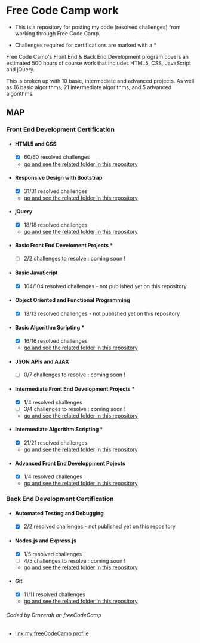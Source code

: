 # Free Code Camp work

* This is a repository for posting my code (resolved challenges) from working through Free Code Camp.

* Challenges required for certifications are marked with a *

Free Code Camp's Front End & Back End Development program covers an estimated 500 hours of course work that includes HTML5, CSS, JavaScript and jQuery.

This is broken up with 10 basic, intermediate and advanced projects. As well as 16 basic algorithms, 21 intermediate algorithms, and 5 advanced algorithms.

## MAP

### Front End Development Certification

- #### HTML5 and CSS
	- [x] 60/60 resolved challenges
	- [go and see the related folder in this repository](https://github.com/Drozerah/freeCodeCamp-work/tree/master/FrontEndDevelopmentCertification/HTML5andCSS)	
- #### Responsive Design with Bootstrap
	- [x] 31/31 resolved challenges
	- [go and see the related folder in this repository](https://github.com/Drozerah/freeCodeCamp-work/tree/master/FrontEndDevelopmentCertification/ResponsiveDesignwithBootstrap)	
- #### jQuery
	- [x] 18/18 resolved challenges
	- [go and see the related folder in this repository](https://github.com/Drozerah/freeCodeCamp-work/tree/master/FrontEndDevelopmentCertification/jQuery)
- #### Basic Front End Develoment Projects *
	- [ ] 2/2 challenges to resolve : coming soon !	
- #### Basic JavaScript
	- [x] 104/104 resolved challenges - not published  yet on this repository	
- #### Object Oriented and Functional Programming
	- [x] 13/13 resolved challenges - not published yet on this repository	
- #### Basic Algorithm Scripting *
    - [x] 16/16 resolved challenges
	- [go and see the related folder in this repository](https://github.com/Drozerah/freeCodeCamp-work/tree/master/FrontEndDevelopmentCertification/BasicAlgorithmScripting)
- #### JSON APIs and AJAX
    - [ ] 0/7 challenges to resolve : coming soon !
- #### Intermediate Front End Development Projects *
	- [x] 1/4 resolved challenges
	- [ ] 3/4 challenges to resolve : coming soon !
	- [go and see the related folder in this repository](https://github.com/Drozerah/freeCodeCamp-work/tree/master/FrontEndDevelopmentCertification/IntermediateFrontEndDevelopmentProjects/RandomQuoteMachine)
- #### Intermediate Algorithm Scripting *
	- [x] 21/21 resolved challenges
	- [go and see the related folder in this repository](https://github.com/Drozerah/freeCodeCamp-work/tree/master/FrontEndDevelopmentCertification/IntermediateAlgorithmScripting)
- #### Advanced Front End Developpment Pojects
	- [x] 1/4 resolved challenges
	- [go and see the related folder in this repository](https://github.com/Drozerah/freeCodeCamp-work/tree/master/FrontEndDevelopmentCertification/AdvancedFrontEndDevelopmentProjects)

### Back End Development Certification

- #### Automated Testing and Debugging
	- [x] 2/2 resolved challenges - not published yet on this repository
- #### Nodes.js and Express.js	
    - [x] 1/5 resolved challenges
    - [ ] 4/5 challenges to resolve : coming soon !
	- [go and see the related folder in this repository](https://github.com/Drozerah/freeCodeCamp-work/tree/master/BackEndDevelopmentCertification/Nodes.jsandExpress.js)
- #### Git
    - [x] 11/11 resolved challenges	
	- [go and see the related folder in this repository](https://github.com/Drozerah/freeCodeCamp-work/tree/master/BackEndDevelopmentCertification/GIT)
	
###### Coded by Drozerah on freeCodeCamp

* [link my freeCodeCamp profile](https://www.freecodecamp.org/drozerah)